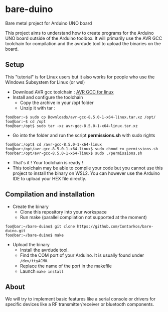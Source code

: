 # bare-duino
Bare metal project for Arduino UNO board

This project aims to understand how to create programs for the Arduino UNO board outside of the Arduino toolbox.
It will primarily use the AVR GCC toolchain for compilation and the avrdude tool to upload the binaries on the board.

## Setup

This "tutorial" is for Linux users but it also works for people who use the Windows Subsystem for Linux (or wsl)

* Download AVR gcc toolchain : [AVR GCC for linux](https://www.microchip.com/en-us/tools-resources/develop/microchip-studio/gcc-compilers "Link to AVR GCC compilers")
* Install and configure the toolchain
    * Copy the archive in your /opt folder
    * Unzip it with tar :

```console
foo@bar:~$ sudo cp Downloads/avr-gcc-8.5.0-1-x64-linux.tar.xz /opt/
foo@bar:~$ cd /opt
foo@bar:/opt$ sudo tar -xz avr-gcc-8.5.0-1-x64-linux.tar.xz
```

* Go into the folder and run the script **permissions.sh** with sudo rights

```console
foo@bar:/opt$ cd /avr-gcc-8.5.0-1-x64-linux
foo@bar:/opt/avr-gcc-8.5.0-1-x64-linux$ sudo chmod +x permissions.sh
foo@bar:/opt/avr-gcc-8.5.0-1-x64-linux$ sudo ./permissions.sh
```

* That's it ! Your toolchain is ready !
* This toolchain may be able to compile your code but you cannot use this project to install the binary on WSL2. You can however use the Arduino IDE to upload your HEX file directly. 

## Compilation and installation

* Create the binary
    * Clone this repository into your workspace
    * Run make (parallel compilation not supported at the moment)

```console
foo@bar:~/bare-duino$ git clone https://github.com/Contarkos/bare-duino.git
foo@bar:~/bare-duino$ make
```

* Upload the binary
    * Install the avrdude tool.
    * Find the COM port of your Arduino. It is usually found under ```/dev/ttyACM0```.
    * Replace the name of the port in the makefile
    * Launch ```make install```

## About

We will try to implement basic features like a serial console or drivers for specific devices like a RF transmitter/receiver or bluetooth components.
